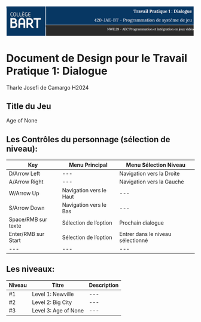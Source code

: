 ![Header](https://github.com/tharle/sj_tp1_age_of_none/blob/main/header_readme.PNG)
# Document de Design pour le Travail Pratique 1: Dialogue

Tharle Josefi de Camargo H2024

## Title du Jeu
Age of None


## Les Contrôles du personnage (sélection de niveau):

Key | Menu Principal | Menu Sélection Niveau |
--- | --- | --- | 
D/Arrow Left | --- | Navigation vers la Droite | 
A/Arrow Right | --- | Navigation vers la Gauche | 
W/Arrow Up | Navigation vers le Haut | --- | 
S/Arrow Down | Navigation vers le Bas | --- | 
Space/RMB sur texte | Sélection de l’option | Prochain dialogue | 
Enter/RMB sur Start | Sélection de l’option | Entrer dans le niveau sélectionné | 
--- | --- | --- | 

## Les  niveaux: 

Niveau | Titre | Description |
--- | --- | --- | 
#1 | Level 1: Newville| --- | 
#2 | Level 2: Big City| --- | 
#3 | Level 3: Age of None | --- | 
